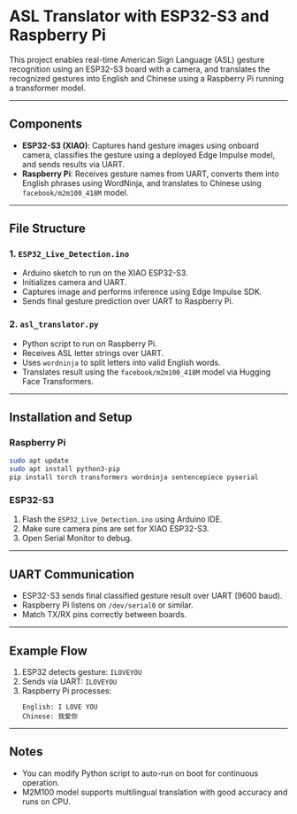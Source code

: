 
# ASL Translator with ESP32-S3 and Raspberry Pi

This project enables real-time American Sign Language (ASL) gesture recognition using an ESP32-S3 board with a camera, and translates the recognized gestures into English and Chinese using a Raspberry Pi running a transformer model.

---

##  Components

- **ESP32-S3 (XIAO)**: Captures hand gesture images using onboard camera, classifies the gesture using a deployed Edge Impulse model, and sends results via UART.
- **Raspberry Pi**: Receives gesture names from UART, converts them into English phrases using WordNinja, and translates to Chinese using `facebook/m2m100_418M` model.

---

## File Structure

### 1. `ESP32_Live_Detection.ino`
- Arduino sketch to run on the XIAO ESP32-S3.
- Initializes camera and UART.
- Captures image and performs inference using Edge Impulse SDK.
- Sends final gesture prediction over UART to Raspberry Pi.

### 2. `asl_translator.py`
- Python script to run on Raspberry Pi.
- Receives ASL letter strings over UART.
- Uses `wordninja` to split letters into valid English words.
- Translates result using the `facebook/m2m100_418M` model via Hugging Face Transformers.

---

##  Installation and Setup

### Raspberry Pi
```bash
sudo apt update
sudo apt install python3-pip
pip install torch transformers wordninja sentencepiece pyserial
```

### ESP32-S3
1. Flash the `ESP32_Live_Detection.ino` using Arduino IDE.
2. Make sure camera pins are set for XIAO ESP32-S3.
3. Open Serial Monitor to debug.

---

## UART Communication
- ESP32-S3 sends final classified gesture result over UART (9600 baud).
- Raspberry Pi listens on `/dev/serial0` or similar.
- Match TX/RX pins correctly between boards.

---

##  Example Flow

1. ESP32 detects gesture: `ILOVEYOU`
2. Sends via UART: `ILOVEYOU`
3. Raspberry Pi processes:
   ```
   English: I LOVE YOU
   Chinese: 我爱你
   ```

---

## Notes

- You can modify Python script to auto-run on boot for continuous operation.
- M2M100 model supports multilingual translation with good accuracy and runs on CPU.
